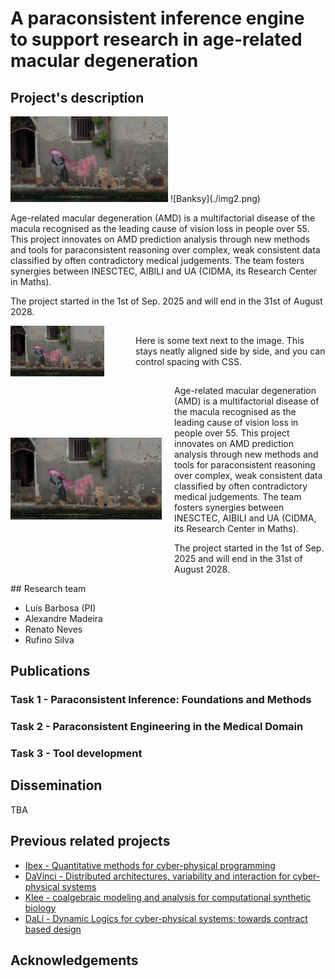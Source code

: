 # A paraconsistent inference engine to support research in age-related macular degeneration

## Project's description
<img src="./img2.png" alt="Banksy" style="width:50%;">
![Banksy](./img2.png) 

Age-related macular degeneration (AMD) is a multifactorial disease of the
macula recognised as the leading cause of vision loss in people over 55. This
project innovates on AMD prediction analysis through new methods and tools for
paraconsistent reasoning over complex, weak consistent data classified by often
contradictory medical judgements. The team fosters synergies between INESCTEC,
AIBILI and UA (CIDMA, its Research Center in Maths).

The project started in the 1st of Sep. 2025 and will end in the 31st of August
2028.

<div style="display:flex; align-items:center;">
  <img src="./img2.png" alt="My photo" width="150" style="margin-right:50px;">
  <p>
    Here is some text next to the image.  
    This stays neatly aligned side by side, and you can control spacing with CSS.
  </p>
</div>

<div style="display:flex; align-items:center;">
  <div style="flex: 1; text-align:center;">
    <img src="./img2.png" alt="My photo" style="max-width:100%; height:auto;">
  </div>
  <div style="flex: 1; padding-left:20px;">
    <p>
Age-related macular degeneration (AMD) is a multifactorial disease of the
macula recognised as the leading cause of vision loss in people over 55. This
project innovates on AMD prediction analysis through new methods and tools for
paraconsistent reasoning over complex, weak consistent data classified by often
contradictory medical judgements. The team fosters synergies between INESCTEC,
AIBILI and UA (CIDMA, its Research Center in Maths).

The project started in the 1st of Sep. 2025 and will end in the 31st of August
2028.
    </p>
  </div>
</div>
## Research team

+ Luís Barbosa (PI)
+ Alexandre Madeira
+ Renato Neves
+ Rufino Silva

## Publications

### Task 1 - Paraconsistent Inference: Foundations and Methods


### Task 2 - Paraconsistent Engineering in the Medical Domain


### Task 3 - Tool development


## Dissemination

TBA

## Previous related projects

+ [Ibex - Quantitative methods for cyber-physical programming](https://lmf.di.uminho.pt/Ibex/)
+ [DaVinci - Distributed architectures, variability and interaction for
  cyber-physical systems](https://davinci.di.uminho.pt/)
+ [Klee - coalgebraic modeling and analysis for computational synthetic biology](https://klee.di.uminho.pt/)
+ [DaLí - Dynamic Logics for cyber-physical systems: towards contract based design](https://dali.di.uminho.pt/)

## Acknowledgements
